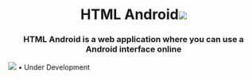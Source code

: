 <h1 align="center"> HTML Android<img src="https://img.icons8.com/color/25/000000/android-os.png"/> </h1>
<h3 align="center"> HTML Android is a web application where you can use a Android interface online </h3>

<img src="https://user-images.githubusercontent.com/87514488/136426740-39af78a5-05d1-47cf-a776-fb861dff1af2.png">
<h7> • Under Development </h7>


